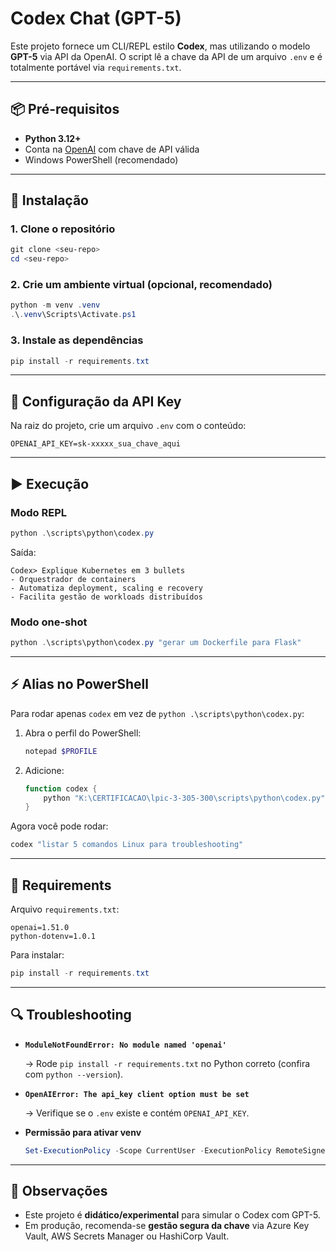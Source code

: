 # Codex Chat (GPT-5)

Este projeto fornece um CLI/REPL estilo **Codex**, mas utilizando o modelo **GPT-5** via API da OpenAI.
O script lê a chave da API de um arquivo `.env` e é totalmente portável via `requirements.txt`.

---

## 📦 Pré-requisitos

- **Python 3.12+**
- Conta na [OpenAI](https://platform.openai.com/) com chave de API válida
- Windows PowerShell (recomendado)

---

## 🚀 Instalação

### 1. Clone o repositório

```powershell
git clone <seu-repo>
cd <seu-repo>
```

### 2. Crie um ambiente virtual (opcional, recomendado)

```powershell
python -m venv .venv
.\.venv\Scripts\Activate.ps1
```

### 3. Instale as dependências

```powershell
pip install -r requirements.txt
```

---

## 🔑 Configuração da API Key

Na raiz do projeto, crie um arquivo `.env` com o conteúdo:

```plaintext
OPENAI_API_KEY=sk-xxxxx_sua_chave_aqui
```

---

## ▶️ Execução

### Modo REPL

```powershell
python .\scripts\python\codex.py
```

Saída:

```plaintext
Codex> Explique Kubernetes em 3 bullets
- Orquestrador de containers
- Automatiza deployment, scaling e recovery
- Facilita gestão de workloads distribuídos
```

### Modo one-shot

```powershell
python .\scripts\python\codex.py "gerar um Dockerfile para Flask"
```

---

## ⚡ Alias no PowerShell

Para rodar apenas `codex` em vez de `python .\scripts\python\codex.py`:

1. Abra o perfil do PowerShell:
   ```powershell
   notepad $PROFILE
   ```

2. Adicione:
   ```powershell
   function codex {
       python "K:\CERTIFICACAO\lpic-3-305-300\scripts\python\codex.py" @args
   }
   ```

Agora você pode rodar:

```powershell
codex "listar 5 comandos Linux para troubleshooting"

```

---

## 📑 Requirements

Arquivo `requirements.txt`:

```plaintext
openai=1.51.0
python-dotenv=1.0.1
```

Para instalar:

```powershell
pip install -r requirements.txt
```

---

## 🔍 Troubleshooting

* **`ModuleNotFoundError: No module named 'openai'`**

  → Rode `pip install -r requirements.txt` no Python correto (confira com `python --version`).
* **`OpenAIError: The api_key client option must be set`**

  → Verifique se o `.env` existe e contém `OPENAI_API_KEY`.
* **Permissão para ativar venv**

  ```powershell
  Set-ExecutionPolicy -Scope CurrentUser -ExecutionPolicy RemoteSigned
  ```

---

## 📌 Observações

* Este projeto é **didático/experimental** para simular o Codex com GPT-5.
* Em produção, recomenda-se **gestão segura da chave** via Azure Key Vault, AWS Secrets Manager ou HashiCorp Vault.
